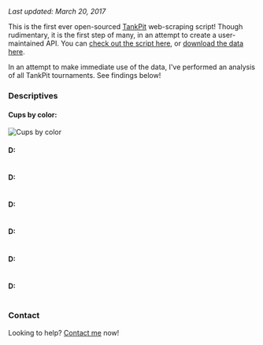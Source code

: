 *Last updated: March 20, 2017*

This is the first ever open-sourced [TankPit](https://www.tankpit.com/) web-scraping script! Though rudimentary, it is the first step of many, in an attempt to create a user-maintained API. You can [check out the script here](https://github.com/crosswalkcalvin/tourney-analysis/blob/master/scraper.py), or [download the data here]().

In an attempt to make immediate use of the data, I've performed an analysis of all TankPit tournaments. See findings below!

### Descriptives

#### Cups by color:

![Cups by color](https://cloud.githubusercontent.com/assets/26494727/24176343/a3225658-0e58-11e7-858c-0e0d190ce00e.png=100x)

#### D:

![]()

#### D:

![]()

#### D:

![]()

#### D:

![]()

#### D:

![]()

#### D:

![]()

### Contact

Looking to help? [Contact me](mailto:crosswalkcalvin@gmail.com) now!
